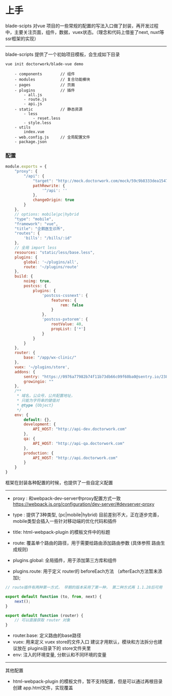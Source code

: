 # 上手

blade-scipts 对vue 项目的一些常规的配置的写法入口做了封装，再开发过程中，主要关注页面，组件，数据，vuex状态。（理念和代码上借鉴了next, nuxt等ssr框架的实现）

---
blade-scripts 提供了一个初始项目模板，会生成如下目录
```
vue init doctorwork/blade-vue demo

```

```
    - components        // 组件
    - modules           // 复合功能模块
    - pages             // 页面
    - plugins           // 插件
        - all.js
        - route.js
        - api.js
    - static            // 静态资源
        - less
            - reset.less
        - style.less
    - utils
        index.vue
    - web.config.js     // 全局配置文件
    - package.json
```
### 配置

``` javascript
module.exports = {
    "proxy": {
        "/api": {
            "target": "http://mock.doctorwork.com/mock/59c9b8333dea15470360b836/urinalysis",
            pathRewrite: {
                '^/api': ''
            },
            changeOrigin: true
        }
    },
    // options: mobile|pc|hybrid
    "type": "mobile",
    "framework": "vue",
    "title": "企鹅医生诊所",
    "routes": {
        'bills': "/bills/:id"
    },
    // 全局 import less
    resources: "static/less/base.less",
    plugins: {
        global: '~/plugins/all',
        route: '~/plugins/route'
    },
    build: {
        noimg: true,
        postcss: {
            plugins: {
                'postcss-cssnext': {
                    features: {
                        rem: false
                    }
                },
                'postcss-pxtorem': {
                    rootValue: 40,
                    propList: ['*']
                }
            }
        }
    },
    router: {
        base: "/app/wx-clinic/"
    },
    vuex: '~/plugins/store',
    addons: {
        sentry: "https://0976a77982b74f11b73db66c09f60ba0@sentry.io/238376",
        growingio: ""
    },
    /**
     * 域名，公众号，公共配置地址，
     * 只能为字符串的键值对
     * @type {Object}
     */
    env: {
        default: {},
        development: {
            API_HOST: "http://api-dev.doctorwork.com"
        },
        qa: {
            API_HOST: "http://api-qa.doctorwork.com"
        },
        production: {
            API_HOST: "http://api.doctorwork.com"
        }
    }
}
```

框架在封装各种配置的时候，也提供了一些自定义配置

---

- proxy : 和webpack-dev-server中proxy配置方式一致 https://webpack.js.org/configuration/dev-server/#devserver-proxy

- type : 提供了3种类型, (pc|mobile|hybrid) 目前差别不大，正在逐步完善，mobile类型会插入一些针对移动端的优化代码和插件

- title: html-webpack-plugin 的模板文件中的标题

- route: 覆盖单个路由的路径，用于需要给路由添加路由参数 (具体参照 路由生成规则)

- plugins.global: 全局插件，用于添加第三方库和组件
- plugins.route: 用于定义 router的 beforeEach方法 （afterEach方法暂未添加);

``` js
// route插件有两种第一方式， 早期的版本采用了第一种， 第二种方式再 1.1.28后可用

export default function (to, from, next) {
	next();
}

export default function (router) {
    // 可以直接获取 router 对象
}

```

- router.base: 定义路由的base路径
- vuex: 用来定义 vuex store的文件入口 建议才用默认，模块和方法拆分也建议放在 plugins目录下的 store文件夹里
- env: 注入的环境变量, 分默认和不同环境的变量

---

其他配置

- html-webpack-plugin 的模板文件，暂不支持配置，但是可以通过再根目录创建 app.html文件，实现覆盖